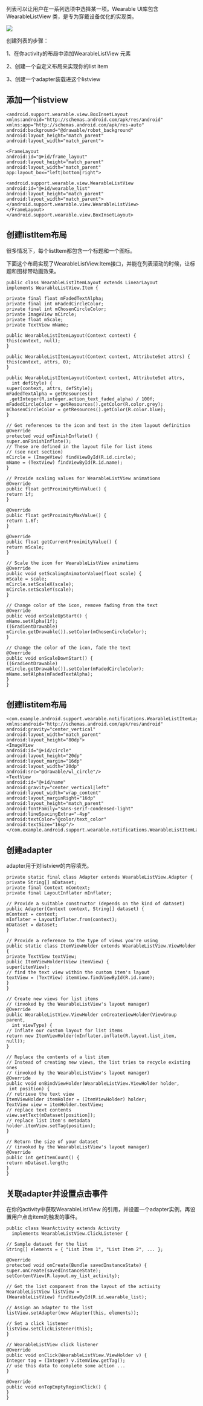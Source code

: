 列表可以让用户在一系列选项中选择某一项。Wearable UI库包含WearableListView 类，是专为穿戴设备优化的实现类。

![](https://developer.android.com/wear/images/06_uilib.png)


创建列表的步骤：

1、在你activity的布局中添加WearableListView 元素


2、创建一个自定义布局来实现你的list item


3、创建一个adapter装载进这个listview


## 添加一个listview ##


    <android.support.wearable.view.BoxInsetLayout
    xmlns:android="http://schemas.android.com/apk/res/android"
    xmlns:app="http://schemas.android.com/apk/res-auto"
    android:background="@drawable/robot_background"
    android:layout_height="match_parent"
    android:layout_width="match_parent">
     
    <FrameLayout
    android:id="@+id/frame_layout"
    android:layout_height="match_parent"
    android:layout_width="match_parent"
    app:layout_box="left|bottom|right">
     
    <android.support.wearable.view.WearableListView
    android:id="@+id/wearable_list"
    android:layout_height="match_parent"
    android:layout_width="match_parent">
    </android.support.wearable.view.WearableListView>
    </FrameLayout>
    </android.support.wearable.view.BoxInsetLayout>




## 创建listItem布局 ##


很多情况下，每个listItem都包含一个标题和一个图标。

下面这个布局实现了WearableListView.Item接口，并能在列表滚动的时候，让标题和图标带动画效果。

    
    public class WearableListItemLayout extends LinearLayout
    implements WearableListView.Item {
     
    private final float mFadedTextAlpha;
    private final int mFadedCircleColor;
    private final int mChosenCircleColor;
    private ImageView mCircle;
    private float mScale;
    private TextView mName;
     
    public WearableListItemLayout(Context context) {
    this(context, null);
    }
     
    public WearableListItemLayout(Context context, AttributeSet attrs) {
    this(context, attrs, 0);
    }
     
    public WearableListItemLayout(Context context, AttributeSet attrs,
      int defStyle) {
    super(context, attrs, defStyle);
    mFadedTextAlpha = getResources()
     .getInteger(R.integer.action_text_faded_alpha) / 100f;
    mFadedCircleColor = getResources().getColor(R.color.grey);
    mChosenCircleColor = getResources().getColor(R.color.blue);
    }
     
    // Get references to the icon and text in the item layout definition
    @Override
    protected void onFinishInflate() {
    super.onFinishInflate();
    // These are defined in the layout file for list items
    // (see next section)
    mCircle = (ImageView) findViewById(R.id.circle);
    mName = (TextView) findViewById(R.id.name);
    }
     
    // Provide scaling values for WearableListView animations
    @Override
    public float getProximityMinValue() {
    return 1f;
    }
     
    @Override
    public float getProximityMaxValue() {
    return 1.6f;
    }
     
    @Override
    public float getCurrentProximityValue() {
    return mScale;
    }
     
    // Scale the icon for WearableListView animations
    @Override
    public void setScalingAnimatorValue(float scale) {
    mScale = scale;
    mCircle.setScaleX(scale);
    mCircle.setScaleY(scale);
    }
     
    // Change color of the icon, remove fading from the text
    @Override
    public void onScaleUpStart() {
    mName.setAlpha(1f);
    ((GradientDrawable) mCircle.getDrawable()).setColor(mChosenCircleColor);
    }
     
    // Change the color of the icon, fade the text
    @Override
    public void onScaleDownStart() {
    ((GradientDrawable) mCircle.getDrawable()).setColor(mFadedCircleColor);
    mName.setAlpha(mFadedTextAlpha);
    }
    }



## 创建listitem布局 ##

    
    <com.example.android.support.wearable.notifications.WearableListItemLayout
    xmlns:android="http://schemas.android.com/apk/res/android"
    android:gravity="center_vertical"
    android:layout_width="match_parent"
    android:layout_height="80dp">
    <ImageView
    android:id="@+id/circle"
    android:layout_height="20dp"
    android:layout_margin="16dp"
    android:layout_width="20dp"
    android:src="@drawable/wl_circle"/>
    <TextView
    android:id="@+id/name"
    android:gravity="center_vertical|left"
    android:layout_width="wrap_content"
    android:layout_marginRight="16dp"
    android:layout_height="match_parent"
    android:fontFamily="sans-serif-condensed-light"
    android:lineSpacingExtra="-4sp"
    android:textColor="@color/text_color"
    android:textSize="16sp"/>
    </com.example.android.support.wearable.notifications.WearableListItemLayout>



## 创建adapter ##

adapter用于对listview的内容填充。

    
    private static final class Adapter extends WearableListView.Adapter {
    private String[] mDataset;
    private final Context mContext;
    private final LayoutInflater mInflater;
     
    // Provide a suitable constructor (depends on the kind of dataset)
    public Adapter(Context context, String[] dataset) {
    mContext = context;
    mInflater = LayoutInflater.from(context);
    mDataset = dataset;
    }
     
    // Provide a reference to the type of views you're using
    public static class ItemViewHolder extends WearableListView.ViewHolder {
    private TextView textView;
    public ItemViewHolder(View itemView) {
    super(itemView);
    // find the text view within the custom item's layout
    textView = (TextView) itemView.findViewById(R.id.name);
    }
    }
     
    // Create new views for list items
    // (invoked by the WearableListView's layout manager)
    @Override
    public WearableListView.ViewHolder onCreateViewHolder(ViewGroup parent,
      int viewType) {
    // Inflate our custom layout for list items
    return new ItemViewHolder(mInflater.inflate(R.layout.list_item, null));
    }
     
    // Replace the contents of a list item
    // Instead of creating new views, the list tries to recycle existing ones
    // (invoked by the WearableListView's layout manager)
    @Override
    public void onBindViewHolder(WearableListView.ViewHolder holder,
     int position) {
    // retrieve the text view
    ItemViewHolder itemHolder = (ItemViewHolder) holder;
    TextView view = itemHolder.textView;
    // replace text contents
    view.setText(mDataset[position]);
    // replace list item's metadata
    holder.itemView.setTag(position);
    }
     
    // Return the size of your dataset
    // (invoked by the WearableListView's layout manager)
    @Override
    public int getItemCount() {
    return mDataset.length;
    }
    }



## 关联adapter并设置点击事件 ##

在你的activity中获取WearableListView 的引用，并设置一个adapter实例，再设置用户点击item的触发的事件。

    
    public class WearActivity extends Activity
      implements WearableListView.ClickListener {
     
    // Sample dataset for the list
    String[] elements = { "List Item 1", "List Item 2", ... };
     
    @Override
    protected void onCreate(Bundle savedInstanceState) {
    super.onCreate(savedInstanceState);
    setContentView(R.layout.my_list_activity);
     
    // Get the list component from the layout of the activity
    WearableListView listView =
    (WearableListView) findViewById(R.id.wearable_list);
     
    // Assign an adapter to the list
    listView.setAdapter(new Adapter(this, elements));
     
    // Set a click listener
    listView.setClickListener(this);
    }
     
    // WearableListView click listener
    @Override
    public void onClick(WearableListView.ViewHolder v) {
    Integer tag = (Integer) v.itemView.getTag();
    // use this data to complete some action ...
    }
     
    @Override
    public void onTopEmptyRegionClick() {
    }
    }
    